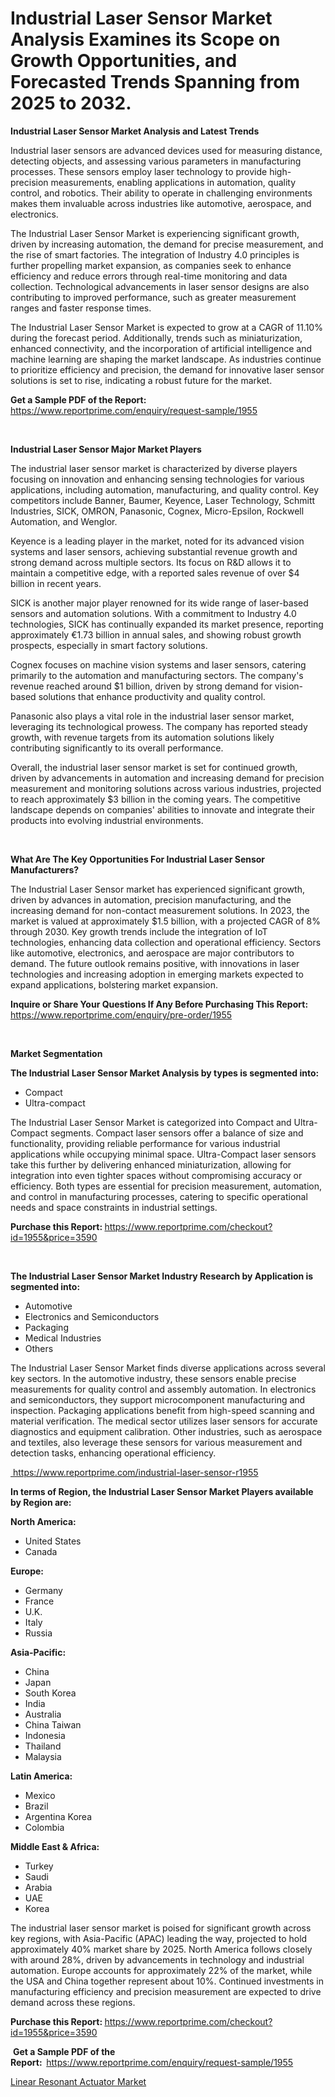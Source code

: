 <p><h1>Industrial Laser Sensor Market Analysis Examines its Scope on Growth Opportunities, and Forecasted Trends Spanning from 2025 to 2032.</h1></p><p><strong>Industrial Laser Sensor Market Analysis and Latest Trends</strong></p>
<p><p>Industrial laser sensors are advanced devices used for measuring distance, detecting objects, and assessing various parameters in manufacturing processes. These sensors employ laser technology to provide high-precision measurements, enabling applications in automation, quality control, and robotics. Their ability to operate in challenging environments makes them invaluable across industries like automotive, aerospace, and electronics.</p><p>The Industrial Laser Sensor Market is experiencing significant growth, driven by increasing automation, the demand for precise measurement, and the rise of smart factories. The integration of Industry 4.0 principles is further propelling market expansion, as companies seek to enhance efficiency and reduce errors through real-time monitoring and data collection. Technological advancements in laser sensor designs are also contributing to improved performance, such as greater measurement ranges and faster response times.</p><p>The Industrial Laser Sensor Market is expected to grow at a CAGR of 11.10% during the forecast period. Additionally, trends such as miniaturization, enhanced connectivity, and the incorporation of artificial intelligence and machine learning are shaping the market landscape. As industries continue to prioritize efficiency and precision, the demand for innovative laser sensor solutions is set to rise, indicating a robust future for the market.</p></p>
<p><strong>Get a Sample PDF of the Report:&nbsp;</strong> <a href="https://www.reportprime.com/enquiry/request-sample/1955?utm_campaign=3258&utm_medium=2&utm_source=Github&utm_content=ia&utm_term=18032025&utm_id=industrial-laser-sensor">https://www.reportprime.com/enquiry/request-sample/1955</a></p>
<p>&nbsp;</p>
<p><strong>Industrial Laser Sensor Major Market Players</strong></p>
<p><p>The industrial laser sensor market is characterized by diverse players focusing on innovation and enhancing sensing technologies for various applications, including automation, manufacturing, and quality control. Key competitors include Banner, Baumer, Keyence, Laser Technology, Schmitt Industries, SICK, OMRON, Panasonic, Cognex, Micro-Epsilon, Rockwell Automation, and Wenglor.</p><p>Keyence is a leading player in the market, noted for its advanced vision systems and laser sensors, achieving substantial revenue growth and strong demand across multiple sectors. Its focus on R&D allows it to maintain a competitive edge, with a reported sales revenue of over $4 billion in recent years.</p><p>SICK is another major player renowned for its wide range of laser-based sensors and automation solutions. With a commitment to Industry 4.0 technologies, SICK has continually expanded its market presence, reporting approximately €1.73 billion in annual sales, and showing robust growth prospects, especially in smart factory solutions.</p><p>Cognex focuses on machine vision systems and laser sensors, catering primarily to the automation and manufacturing sectors. The company's revenue reached around $1 billion, driven by strong demand for vision-based solutions that enhance productivity and quality control.</p><p>Panasonic also plays a vital role in the industrial laser sensor market, leveraging its technological prowess. The company has reported steady growth, with revenue targets from its automation solutions likely contributing significantly to its overall performance.</p><p>Overall, the industrial laser sensor market is set for continued growth, driven by advancements in automation and increasing demand for precision measurement and monitoring solutions across various industries, projected to reach approximately $3 billion in the coming years. The competitive landscape depends on companies' abilities to innovate and integrate their products into evolving industrial environments.</p></p>
<p>&nbsp;</p>
<p><strong>What Are The Key Opportunities For Industrial Laser Sensor Manufacturers?</strong></p>
<p><p>The Industrial Laser Sensor market has experienced significant growth, driven by advances in automation, precision manufacturing, and the increasing demand for non-contact measurement solutions. In 2023, the market is valued at approximately $1.5 billion, with a projected CAGR of 8% through 2030. Key growth trends include the integration of IoT technologies, enhancing data collection and operational efficiency. Sectors like automotive, electronics, and aerospace are major contributors to demand. The future outlook remains positive, with innovations in laser technologies and increasing adoption in emerging markets expected to expand applications, bolstering market expansion.</p></p>
<p><strong>Inquire or Share Your Questions If Any Before Purchasing This Report:</strong> <a href="https://www.reportprime.com/enquiry/pre-order/1955?utm_campaign=3258&utm_medium=2&utm_source=Github&utm_content=ia&utm_term=18032025&utm_id=industrial-laser-sensor">https://www.reportprime.com/enquiry/pre-order/1955</a></p>
<p>&nbsp;</p>
<p><strong>Market Segmentation</strong></p>
<p><strong>The Industrial Laser Sensor Market Analysis by types is segmented into:</strong></p>
<p><ul><li>Compact</li><li>Ultra-compact</li></ul></p>
<p><p>The Industrial Laser Sensor Market is categorized into Compact and Ultra-Compact segments. Compact laser sensors offer a balance of size and functionality, providing reliable performance for various industrial applications while occupying minimal space. Ultra-Compact laser sensors take this further by delivering enhanced miniaturization, allowing for integration into even tighter spaces without compromising accuracy or efficiency. Both types are essential for precision measurement, automation, and control in manufacturing processes, catering to specific operational needs and space constraints in industrial settings.</p></p>
<p><strong>Purchase this Report:&nbsp;</strong><a href="https://www.reportprime.com/checkout?id=1955&price=3590&utm_campaign=3258&utm_medium=2&utm_source=Github&utm_content=ia&utm_term=18032025&utm_id=industrial-laser-sensor">https://www.reportprime.com/checkout?id=1955&price=3590</a></p>
<p>&nbsp;</p>
<p><strong>The Industrial Laser Sensor Market Industry Research by Application is segmented into:</strong></p>
<p><ul><li>Automotive</li><li>Electronics and Semiconductors</li><li>Packaging</li><li>Medical Industries</li><li>Others</li></ul></p>
<p><p>The Industrial Laser Sensor Market finds diverse applications across several key sectors. In the automotive industry, these sensors enable precise measurements for quality control and assembly automation. In electronics and semiconductors, they support microcomponent manufacturing and inspection. Packaging applications benefit from high-speed scanning and material verification. The medical sector utilizes laser sensors for accurate diagnostics and equipment calibration. Other industries, such as aerospace and textiles, also leverage these sensors for various measurement and detection tasks, enhancing operational efficiency.</p></p>
<p><a href="https://www.reportprime.com/industrial-laser-sensor-r1955?utm_campaign=3258&utm_medium=2&utm_source=Github&utm_content=ia&utm_term=18032025&utm_id=industrial-laser-sensor">&nbsp;https://www.reportprime.com/industrial-laser-sensor-r1955</a></p>
<p><strong>In terms of Region, the Industrial Laser Sensor Market Players available by Region are:</strong></p>
<p>
    <p> <strong> North America: </strong>
        <ul>
            <li>United States</li>
            <li>Canada</li>
        </ul>
        </p> 
    <p> <strong> Europe: </strong>
        <ul>
            <li>Germany</li>
            <li>France</li>
            <li>U.K.</li>
            <li>Italy</li>
            <li>Russia</li>
        </ul>
        </p> 
    <p> <strong> Asia-Pacific: </strong>
        <ul>
            <li>China</li>
            <li>Japan</li>
            <li>South Korea</li>
            <li>India</li>
            <li>Australia</li>
            <li>China Taiwan</li>
            <li>Indonesia</li>
            <li>Thailand</li>
            <li>Malaysia</li>
        </ul>
        </p> 
    <p> <strong> Latin America: </strong>
        <ul>
            <li>Mexico</li>
            <li>Brazil</li>
            <li>Argentina Korea</li>
            <li>Colombia</li>
        </ul>
        </p> 
    <p> <strong> Middle East & Africa: </strong>
        <ul>
            <li>Turkey</li>
            <li>Saudi</li>
            <li>Arabia</li>
            <li>UAE</li>
            <li>Korea</li>
        </ul>
    </p>
    </p>
<p><p>The industrial laser sensor market is poised for significant growth across key regions, with Asia-Pacific (APAC) leading the way, projected to hold approximately 40% market share by 2025. North America follows closely with around 28%, driven by advancements in technology and industrial automation. Europe accounts for approximately 22% of the market, while the USA and China together represent about 10%. Continued investments in manufacturing efficiency and precision measurement are expected to drive demand across these regions.</p></p>
<p><strong>Purchase this Report: </strong><a href="https://www.reportprime.com/checkout?id=1955&price=3590&utm_campaign=3258&utm_medium=2&utm_source=Github&utm_content=ia&utm_term=18032025&utm_id=industrial-laser-sensor">https://www.reportprime.com/checkout?id=1955&price=3590</a></p>
<p>&nbsp;<strong>Get a Sample PDF of the Report:&nbsp;&nbsp;</strong><a href="https://www.reportprime.com/enquiry/request-sample/1955?utm_campaign=3258&utm_medium=2&utm_source=Github&utm_content=ia&utm_term=18032025&utm_id=industrial-laser-sensor">https://www.reportprime.com/enquiry/request-sample/1955</a></p>
<p><strong></strong></p>
<p><p><a href="https://github.com/delindacallegari68/Market-Research-Report-List-1/blob/main/linear-resonant-actuator-market.md?utm_campaign=3258&utm_medium=2&utm_source=Github&utm_content=ia&utm_term=18032025&utm_id=industrial-laser-sensor">Linear Resonant Actuator Market</a></p></p>